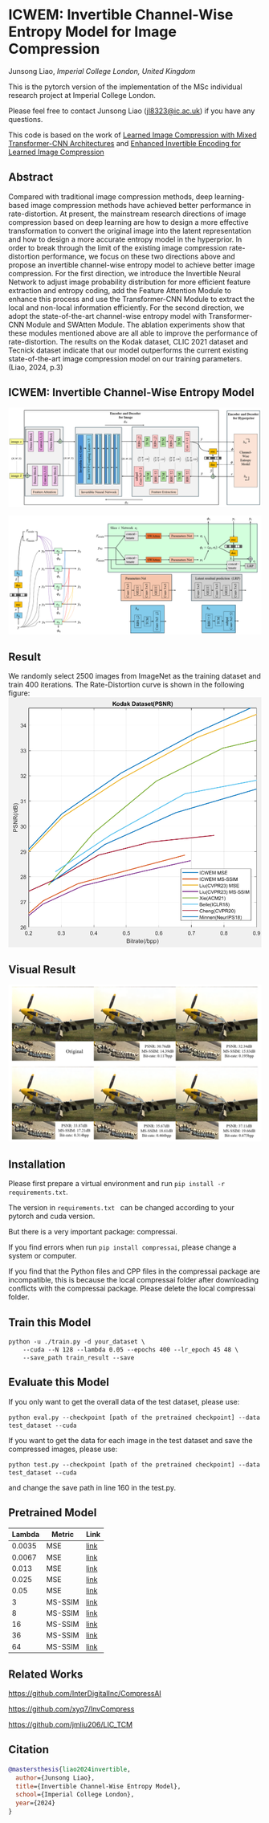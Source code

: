 # ICWEM: Invertible Channel-Wise Entropy Model for Image Compression
Junsong Liao, *Imperial College London, United Kingdom*

This is the pytorch version of the implementation of the MSc individual research project at Imperial College London. 

Please feel free to contact Junsong Liao ([jl8323@ic.ac.uk](jl8323@ic.ac.uk)) if you have any questions.

This code is based on the work of [Learned Image Compression with Mixed Transformer-CNN Architectures](https://openaccess.thecvf.com/content/CVPR2023/papers/Liu_Learned_Image_Compression_With_Mixed_Transformer-CNN_Architectures_CVPR_2023_paper.pdf) and [Enhanced Invertible Encoding for Learned Image Compression](https://dl.acm.org/doi/10.1145/3474085.3475213)

Abstract
----------
Compared with traditional image compression methods, deep learning-based image compression methods have achieved better performance in rate-distortion. At present, the mainstream research directions of image compression based on deep learning are how to design a more effective transformation to convert the original image into the latent representation and how to design a more accurate entropy model in the hyperprior. In order to break through the limit of the existing image compression rate-distortion performance, we focus on these two directions above and propose an invertible channel-wise entropy model to achieve better image compression. For the first direction, we introduce the Invertible Neural Network to adjust image probability distribution for more efficient feature extraction and entropy coding, add the Feature Attention Module to enhance this process and use the Transformer-CNN Module to extract the local and non-local information efficiently. For the second direction, we adopt the state-of-the-art channel-wise entropy model with Transformer-CNN Module and SWAtten Module. The ablation experiments show that these modules mentioned above are all able to improve the performance of rate-distortion. The results on the Kodak dataset, CLIC 2021 dataset and Tecnick dataset indicate that our model outperforms the current existing state-of-the-art image compression model on our training parameters. (Liao, 2024, p.3)

ICWEM: Invertible Channel-Wise Entropy Model
----------
![ICWEM1](image/model0.png)

![ICWEM2](image/model1.png)

Result
----------
We randomly select 2500 images from ImageNet as the training dataset and train 400 iterations. The Rate-Distortion curve is shown in the following figure:
![Kodak](image/Kodak.png)

Visual Result
----------
![Visual Result](image/Visual.png)

Installation
----------
Please first prepare a virtual environment and run `pip install -r requirements.txt`.

The version in `requirements.txt ` can be changed according to your pytorch and cuda version.

But there is a very important package: compressai.

If you find errors when run `pip install compressai`, please change a system or computer.

If you find that the Python files and CPP files in the compressai package are incompatible, this is because the local compressai folder after downloading conflicts with the compressai package. Please delete the local compressai folder.

Train this Model
----------
``` 
python -u ./train.py -d your_dataset \
    --cuda --N 128 --lambda 0.05 --epochs 400 --lr_epoch 45 48 \
    --save_path train_result --save
``` 

Evaluate this Model
----------
If you only want to get the overall data of the test dataset, please use:
``` 
python eval.py --checkpoint [path of the pretrained checkpoint] --data test_dataset --cuda
``` 

If you want to get the data for each image in the test dataset and save the compressed images, please use:
``` 
python test.py --checkpoint [path of the pretrained checkpoint] --data test_dataset --cuda
``` 
and change the save path in line 160 in the test.py.

## Pretrained Model
| Lambda | Metric | Link |
|--------|--------|--------|
|  0.0035   | MSE     |   [link](https://drive.google.com/file/d/1vYeBYvD2nkEjdSCzzCLN-a7t51LXtOSB/view?usp=drive_link) |
|  0.0067   | MSE     |   [link](https://drive.google.com/file/d/1ohBliTCRnG2h46WfjENWAX6L2If2uJxn/view?usp=drive_link) |
|  0.013    | MSE     |   [link](https://drive.google.com/file/d/12WEMBwh4ppWBqCgGpPhDvixoIio9U328/view?usp=drive_link) |
|  0.025    | MSE     |   [link](https://drive.google.com/file/d/16s6m2c96kkwqaHHzln5tZ9lCe6YzRbJl/view?usp=drive_link) |
|  0.05     | MSE     |   [link](https://drive.google.com/file/d/1uyKcq-ynXs0txh8aKWy3wWCrm4JNr-Eq/view?usp=drive_link) |
|  3        | MS-SSIM |   [link](https://drive.google.com/file/d/1f2xtTxKvokSBDXrZ8ydqMDfHCrfzIZ1-/view?usp=drive_link) |
|  8        | MS-SSIM |   [link](https://drive.google.com/file/d/1qiVfT2CPcRpnIlipGYmXZ80e-HLCnGgx/view?usp=drive_link) |
|  16       | MS-SSIM |   [link](https://drive.google.com/file/d/19WUk1OmgL4kjXt6eDV9Ls2bC-NWJSKXW/view?usp=drive_link) |
|  36       | MS-SSIM |   [link](https://drive.google.com/file/d/1YLnVDvg5xTMaK5kGU_qMtvClGa1S6sdk/view?usp=drive_link) |
|  64       | MS-SSIM |   [link](https://drive.google.com/file/d/1eeOGo3usTSHfMt5SvFR7-krdlq6Ia0TX/view?usp=drive_link) |

## Related Works
https://github.com/InterDigitalInc/CompressAI

https://github.com/xyq7/InvCompress

https://github.com/jmliu206/LIC_TCM

Citation
----------
```BibTex
@mastersthesis{liao2024invertible,
  author={Junsong Liao},
  title={Invertible Channel-Wise Entropy Model},
  school={Imperial College London},
  year={2024}
}
```
